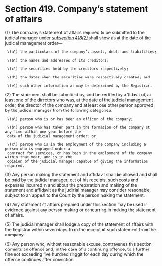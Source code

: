 # Section 419. Company’s statement of affairs

\(1\) The company’s statement of affairs required to be submitted to the judicial manager under [_subsection 418\(2\)_](section-418.-information-to-be-given-by-and-to-judicial-manager.md) shall show as at the date of the judicial management order—

     \(a\) the particulars of the company’s assets, debts and liabilities;

     \(b\) the names and addresses of its creditors;

     \(c\) the securities held by the creditors respectively;

     \(d\) the dates when the securities were respectively created; and

     \(e\) such other information as may be determined by the Registrar.

\(2\) The statement shall be submitted by, and be verified by affidavit of, at least one of the directors who was, at the date of the judicial management order, the director of the company and at least one other person approved by the judicial manager from the following categories:

     \(a\) person who is or has been an officer of the company;

     \(b\) person who has taken part in the formation of the company at any time within one year before the  
     date of the judicial management order; or

     \(c\) person who is in the employment of the company including a person who is employed under a  
     contract for services, or has been in the employment of the company within that year, and is in the  
     opinion of the judicial manager capable of giving the information required.

\(3\) Any person making the statement and affidavit shall be allowed and shall be paid by the judicial manager, out of his receipts, such costs and expenses incurred in and about the preparation and making of the statement and affidavit as the judicial manager may consider reasonable, subject to an appeal to the Court by the person making the statement.

\(4\) Any statement of affairs prepared under this section may be used in evidence against any person making or concurring in making the statement of affairs.

\(5\) The judicial manager shall lodge a copy of the statement of affairs with the Registrar within seven days from the receipt of such statement from the company.

\(6\) Any person who, without reasonable excuse, contravenes this section commits an offence and, in the case of a continuing offence, to a further fine not exceeding five hundred ringgit for each day during which the offence continues after conviction.

